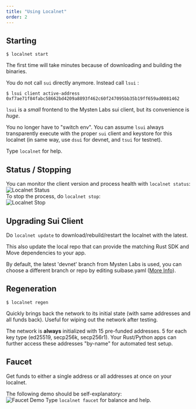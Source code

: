 ```yaml
---
title: "Using Localnet"
order: 2
---
```

## Starting
```shell
$ localnet start
```
The first time will take minutes because of downloading and building the binaries.

You do not call ```sui``` directly anymore. Instead call ```lsui``` :

```shell
$ lsui client active-address
0xf7ae71f84fabc58662bd4209a8893f462c60f247095bb35b19ff659ad0081462
```

```lsui``` is a *small* frontend to the Mysten Labs sui client, but its convenience is *huge*.<br>

You no longer have to "switch env". You can assume ```lsui``` always transparently execute with the proper ```sui``` client and keystore for this localnet (in same way, use ```dsui``` for devnet, and ```tsui``` for testnet).

Type ```localnet``` for help.
<br>

## Status / Stopping
You can monitor the client version and process health with ```localnet status```:<br>
<img :src="$withBase('/assets/localnet-status.png')" alt="Localnet Status"><br>
To stop the process, do ```localnet stop```:<br>
<img :src="$withBase('/assets/localnet-stop.png')" alt="Localnet Stop"><br>

## Upgrading Sui Client
Do ```localnet update``` to download/rebuild/restart the localnet with the latest.

This also update the local repo that can provide the matching Rust SDK and Move dependencies to your app.

By default, the latest 'devnet' branch from Mysten Labs is used, you can choose a different branch or repo by editing suibase.yaml ([More Info]( ./configure-suibase-yaml.md#change-default-repo-and-branch )).

## Regeneration
```shell
$ localnet regen
```
Quickly brings back the network to its initial state (with same addresses and all funds back). Useful for wiping out the network after testing.

The network is **always** initialized with 15 pre-funded addresses. 5 for each key type (ed25519, secp256k, secp256r1). Your Rust/Python apps can further access these addresses "by-name" for automated test setup.
<br>

## Faucet
Get funds to either a single address or all addresses at once on your localnet.

The following demo should be self-explanatory:<br>
<img :src="$withBase('/assets/faucet-demo.png')" alt="Faucet Demo">
Type ```localnet faucet``` for balance and help.